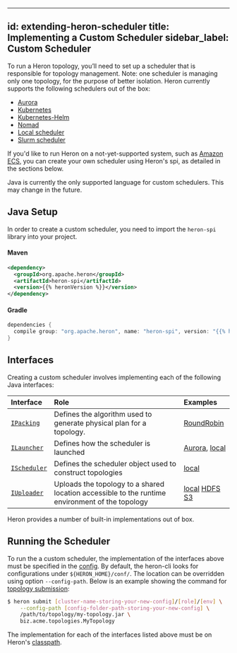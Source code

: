 <!--
    Licensed to the Apache Software Foundation (ASF) under one
    or more contributor license agreements.  See the NOTICE file
    distributed with this work for additional information
    regarding copyright ownership.  The ASF licenses this file
    to you under the Apache License, Version 2.0 (the
    "License"); you may not use this file except in compliance
    with the License.  You may obtain a copy of the License at

      http://www.apache.org/licenses/LICENSE-2.0

    Unless required by applicable law or agreed to in writing,
    software distributed under the License is distributed on an
    "AS IS" BASIS, WITHOUT WARRANTIES OR CONDITIONS OF ANY
    KIND, either express or implied.  See the License for the
    specific language governing permissions and limitations
    under the License.
-->
---
id: extending-heron-scheduler
title: Implementing a Custom Scheduler
sidebar_label: Custom Scheduler
---

To run a Heron topology, you’ll need to set up a scheduler that is responsible 
for topology management. Note: one scheduler is managing only one topology, 
for the purpose of better isolation. Heron currently supports the following schedulers out of the box:

* [Aurora](schedulers-aurora-cluster)
* [Kubernetes](schedulers-k8s-by-hand)
* [Kubernetes-Helm](schedulers-k8s-with-helm)
* [Nomad](schedulers-nomad)
* [Local scheduler](schedulers-local)
* [Slurm scheduler](schedulers-slurm)

If you'd like to run Heron on a not-yet-supported system, such as
[Amazon ECS](https://aws.amazon.com/ecs/), you can create your own scheduler
using Heron's spi, as detailed in the
sections below.

Java is currently the only supported language for custom schedulers. This may
change in the future.

## Java Setup

In order to create a custom scheduler, you need to import the `heron-spi`
library into your project.

#### Maven

```xml
<dependency>
  <groupId>org.apache.heron</groupId>
  <artifactId>heron-spi</artifactId>
  <version>{{% heronVersion %}}</version>
</dependency>
```

#### Gradle

```groovy
dependencies {
  compile group: "org.apache.heron", name: "heron-spi", version: "{{% heronVersion %}}"
}
```

## Interfaces

Creating a custom scheduler involves implementing each of the following Java
interfaces:

Interface | Role | Examples
:-------- |:---- |:--------
[`IPacking`](/api/org/apache/heron/spi/packing/IPacking.html) | Defines the algorithm used to generate physical plan for a topology. | [RoundRobin](/api/org/apache/heron/packing/roundrobin/RoundRobinPacking.html)
[`ILauncher`](/api/org/apache/heron/spi/scheduler/ILauncher.html) | Defines how the scheduler is launched | [Aurora](/api/org/apache/heron/scheduler/aurora/AuroraLauncher.html), [local](/api/org/apache/heron/scheduler/local/LocalLauncher.html)
[`IScheduler`](/api/org/apache/heron/spi/scheduler/IScheduler.html) | Defines the scheduler object used to construct topologies | [local](/api/org/apache/heron/scheduler/local/LocalScheduler.html)
[`IUploader`](/api/org/apache/heron/spi/uploader/IUploader.html) | Uploads the topology to a shared location accessible to the runtime environment of the topology | [local](/api/org/apache/heron/uploader/localfs/LocalFileSystemUploader.html) [HDFS](/api/org/apache/heron/uploader/hdfs/HdfsUploader.html) [S3](/api/org/apache/heron/uploader/s3/S3Uploader.html)

Heron provides a number of built-in implementations out of box.

## Running the Scheduler

To run the a custom scheduler, the implementation of the interfaces above must be specified in the [config](deployment-configuration).
By default, the heron-cli looks for configurations under `${HERON_HOME}/conf/`. The location can be overridden using option `--config-path`. 
Below is an example showing the command for [topology
submission](user-manuals-heron-cli#submitting-a-topology):

```bash
$ heron submit [cluster-name-storing-your-new-config]/[role]/[env] \
    --config-path [config-folder-path-storing-your-new-config] \
    /path/to/topology/my-topology.jar \
    biz.acme.topologies.MyTopology 
```

The implementation for each of the interfaces listed above must be on Heron's
[classpath](https://docs.oracle.com/javase/tutorial/essential/environment/paths.html). 


